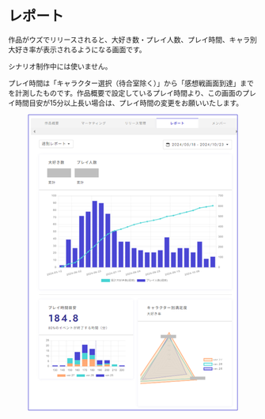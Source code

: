 # レポート

作品がウズでリリースされると、大好き数・プレイ人数、プレイ時間、キャラ別大好き率が表示されるようになる画面です。

シナリオ制作中には使いません。



プレイ時間は「キャラクター選択（待合室除く）」から「感想戦画面到達」までを計測したものです。作品概要で設定しているプレイ時間より、この画面のプレイ時間目安が15分以上長い場合は、プレイ時間の変更をお願いいたします。

<figure><img src="../packages/ja/.gitbook/assets/image (149).png" alt=""><figcaption></figcaption></figure>
